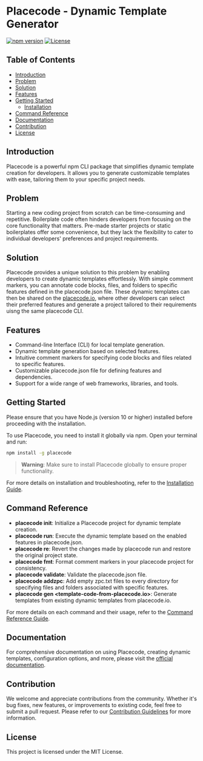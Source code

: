 # Placecode - Dynamic Template Generator

[![npm version](https://img.shields.io/npm/v/placecode.svg)](https://www.npmjs.com/package/placecode)
[![License](https://img.shields.io/github/license/dilshanhiruna/placecode.svg)](https://github.com/dilshanhiruna/placecode/blob/main/LICENSE)

## Table of Contents

- [Introduction](#introduction)
- [Problem](#problem)
- [Solution](#solution)
- [Features](#features)
- [Getting Started](#getting-started)
  - [Installation](#installation)
- [Command Reference](#command-reference)
- [Documentation](#documentation)
- [Contribution](#contribution)
- [License](#license)

## Introduction

Placecode is a powerful npm CLI package that simplifies dynamic template creation for developers. It allows you to generate customizable templates with ease, tailoring them to your specific project needs.

## Problem

Starting a new coding project from scratch can be time-consuming and repetitive. Boilerplate code often hinders developers from focusing on the core functionality that matters. Pre-made starter projects or static boilerplates offer some convenience, but they lack the flexibility to cater to individual developers' preferences and project requirements.

## Solution

Placecode provides a unique solution to this problem by enabling developers to create dynamic templates effortlessly. With simple comment markers, you can annotate code blocks, files, and folders to specific features defined in the placecode.json file. These dynamic templates can then be shared on the [placecode.io](https://www.placecode.io), where other developers can select their preferred features and generate a project tailored to their requirements uisng the same placecode CLI.

## Features

- Command-line Interface (CLI) for local template generation.
- Dynamic template generation based on selected features.
- Intuitive comment markers for specifying code blocks and files related to specific features.
- Customizable placecode.json file for defining features and dependencies.
- Support for a wide range of web frameworks, libraries, and tools.

## Getting Started

Please ensure that you have Node.js (version 10 or higher) installed before proceeding with the installation.

To use Placecode, you need to install it globally via npm. Open your terminal and run:

```bash
npm install -g placecode
```

> **Warning**: Make sure to install Placecode globally to ensure proper functionality.

For more details on installation and troubleshooting, refer to the [Installation Guide](https://www.placecode.io/docs/command-reference/placecode-init).

## Command Reference

- **placecode init**: Initialize a Placecode project for dynamic template creation.
- **placecode run**: Execute the dynamic template based on the enabled features in placecode.json.
- **placecode re**: Revert the changes made by placecode run and restore the original project state.
- **placecode fmt**: Format comment markers in your placecode project for consistency.
- **placecode validate**: Validate the placecode.json file.
- **placecode addzpc**: Add empty zpc.txt files to every directory for specifying files and folders associated with specific features.
- **placecode gen <template-code-from-placecode.io>**: Generate templates from existing dynamic templates from placecode.io.

For more details on each command and their usage, refer to the [Command Reference Guide](https://www.placecode.io/docs/getting-started/installation).

## Documentation

For comprehensive documentation on using Placecode, creating dynamic templates, configuration options, and more, please visit the [official documentation](https://www.placecode.io/docs).

## Contribution

We welcome and appreciate contributions from the community. Whether it's bug fixes, new features, or improvements to existing code, feel free to submit a pull request. Please refer to our [Contribution Guidelines](https://www.placecode.io/docs/contribution-guidelines) for more information.

## License

This project is licensed under the MIT License.
